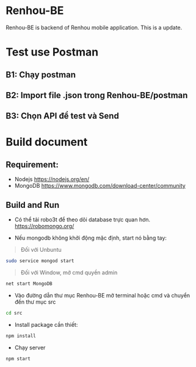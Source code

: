 # Renhou-BE
Renhou-BE is backend of Renhou mobile application.
This is a update.

# Test use Postman
## B1: Chạy postman
## B2: Import file .json trong Renhou-BE/postman
## B3: Chọn API để test và Send

# Build document

## Requirement:
- Nodejs https://nodejs.org/en/
- MongoDB https://www.mongodb.com/download-center/community

## Build and Run
- Có thể tải robo3t để theo dõi database trực quan hơn. https://robomongo.org/

- Nếu mongodb không khởi động mặc định, start nó bằng tay:

> Đối với Unbuntu
```sh
sudo service mongod start
```
> Đối với Window, mở cmd quyền admin
```sh
net start MongoDB
```

- Vào đường dẫn thư mục Renhou-BE mở terminal hoặc cmd và chuyển đến thư mục src

```sh
cd src
```

- Install package cần thiết:

```sh
npm install
```

- Chạy server

```sh
npm start
```

